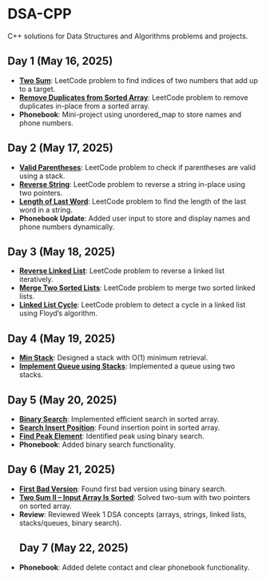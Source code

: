# DSA-CPP
C++ solutions for Data Structures and Algorithms problems and projects.
## Day 1 (May 16, 2025)
- **[Two Sum](https://leetcode.com/problems/two-sum/)**: LeetCode problem to find indices of two numbers that add up to a target.
- **[Remove Duplicates from Sorted Array](https://leetcode.com/problems/remove-duplicates-from-sorted-array/)**: LeetCode problem to remove duplicates in-place from a sorted array.
- **Phonebook**: Mini-project using unordered_map to store names and phone numbers.
## Day 2 (May 17, 2025)
- **[Valid Parentheses](https://leetcode.com/problems/valid-parentheses/)**: LeetCode problem to check if parentheses are valid using a stack.
- **[Reverse String](https://leetcode.com/problems/reverse-string/)**: LeetCode problem to reverse a string in-place using two pointers.
- **[Length of Last Word](https://leetcode.com/problems/length-of-last-word/)**: LeetCode problem to find the length of the last word in a string.
- **Phonebook Update**: Added user input to store and display names and phone numbers dynamically.
## Day 3 (May 18, 2025)
- **[Reverse Linked List](https://leetcode.com/problems/reverse-linked-list/)**: LeetCode problem to reverse a linked list iteratively.
- **[Merge Two Sorted Lists](https://leetcode.com/problems/merge-two-sorted-lists/)**: LeetCode problem to merge two sorted linked lists.
- **[Linked List Cycle](https://leetcode.com/problems/linked-list-cycle/)**: LeetCode problem to detect a cycle in a linked list using Floyd’s algorithm.
## Day 4 (May 19, 2025)
- **[Min Stack](https://leetcode.com/problems/min-stack/)**: Designed a stack with O(1) minimum retrieval.
- **[Implement Queue using Stacks](https://leetcode.com/problems/implement-queue-using-stacks/)**: Implemented a queue using two stacks.
## Day 5 (May 20, 2025)
- **[Binary Search](https://leetcode.com/problems/binary-search/)**: Implemented efficient search in sorted array.
- **[Search Insert Position](https://leetcode.com/problems/search-insert-position/)**: Found insertion point in sorted array.
- **[Find Peak Element](https://leetcode.com/problems/find-peak-element/)**: Identified peak using binary search.
- **Phonebook**: Added binary search functionality.
## Day 6 (May 21, 2025)
- **[First Bad Version](https://leetcode.com/problems/first-bad-version/)**: Found first bad version using binary search.
- **[Two Sum II – Input Array Is Sorted](https://leetcode.com/problems/two-sum-ii-input-array-is-sorted/)**: Solved two-sum with two pointers on sorted array.
- **Review**: Reviewed Week 1 DSA concepts (arrays, strings, linked lists, stacks/queues, binary search).
  ## Day 7 (May 22, 2025)
- **Phonebook**: Added delete contact and clear phonebook functionality.

